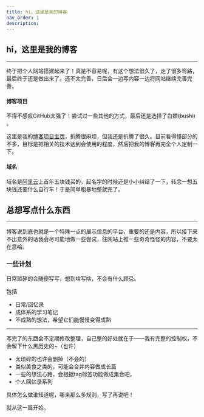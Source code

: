 ```yaml
---
title: hi，这里是我的博客
nav_order: 1
description:
---
```


## hi，这里是我的博客
---
终于把个人网站搭建起来了！真是不容易呢，有这个想法很久了，走了很多弯路，最后终于还是做出来了。还不太完善，日后会一边写内容一边将网站继续完善完善。
#### 博客项目
不得不感叹GitHub太强了！尝试过一些其他的方式，最后还是选择了白嫖~~(bushi)~~ 。

这里是我的[博客项目主页](https://github.com/lei-wei/lei-wei.github.io)，折腾很麻烦，但我还是折腾了很久。目前看得懂部分的不多，目标是把相关的技术达到会使用的程度，然后把我的博客再完全个人定制一下。
#### 域名
域名是[阿里云](https://wanwang.aliyun.com/)上首年五块钱买的，起名字的时候还是小小纠结了一下，转念一想五块钱还要什么自行车！于是简单粗暴地整就完了。

## 总想写点什么东西
---
博客说到底也就是一个特殊一点的展示信息的平台，重要的还是内容，所以接下来不出意外的话我会尽可能地做一些尝试，往网站上推一些奇奇怪怪的内容，不要太在意哈。


### 一些计划
日常琐碎的会随便写写，想到啥写啥，不会有什么顾忌。

包括
- 日常/回忆录
- 成体系的学习笔记
- 不成熟的想法，希望它们能慢慢变得成熟

---

写完了的东西会不定期修改整理，自己整的好处就在于——我有完整的控制权，不会留下什么黑历史的~（也许）

- 太琐碎的也许会删掉（不会的）
- 类似美食之类的，可能会合并内容做成长篇
- 一些的想法心路，会根据tag标签功能做成集合吧，
- 个人回忆录系列

具体怎么做谁知道呢，哪来那么多规则，写了再说吧！

就从这一篇开始。

